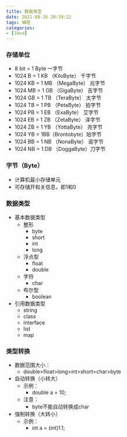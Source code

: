 ```yaml
---
title: 数据类型
date: 2021-08-26 20:39:22
tags: 编程
categories:
- [Java]
---
```

### 存储单位
* 8 bit = 1 Byte 一字节
* 1024 B = 1 KB （KiloByte） 千字节
* 1024 KB = 1 MB （MegaByte） 兆字节
* 1024 MB = 1 GB （GigaByte） 吉字节
* 1024 GB = 1 TB （TeraByte） 太字节
* 1024 TB = 1 PB （PetaByte） 拍字节
* 1024 PB = 1 EB （ExaByte） 艾字节
* 1024 EB = 1 ZB （ZetaByte） 泽字节
* 1024 ZB = 1 YB （YottaByte） 尧字节
* 1024 YB = 1BB（Brontobyte）珀字节
* 1024 BB = 1 NB （NonaByte） 诺字节
* 1024 NB = 1 DB （DoggaByte）刀字节

### 字节（Byte）
* 计算机最小存储单元
* 可存储开和关信息，即1和0

### 数据类型
* 基本数据类型
  * 整形
    * byte
    * short
    * int
    * long
  * 浮点型
    * float
    * double
  * 字符
    * char
  * 布尔型
    * boolean
* 引用数据类型
  * string
  * class
  * interface
  * list
  * map

### 类型转换
* 数据范围大小：
  * double>float>long>int>short=char>byte
* 自动转换（小转大）
  * 示例：
    * double a = 10;
  * 注意：
    * byte不能自动转换成char
* 强制转换（大转小）
  * 示例：
    * int a = (int)1.1;
